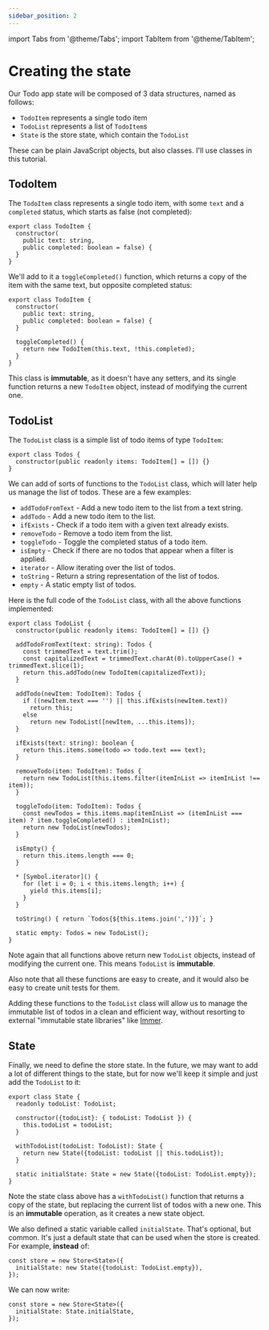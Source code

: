```yaml
---
sidebar_position: 2
---
```


import Tabs from '@theme/Tabs';
import TabItem from '@theme/TabItem';

# Creating the state

Our Todo app state will be composed of 3 data structures, named as follows:

* `TodoItem` represents a single todo item
* `TodoList` represents a list of `TodoItem`s
* `State` is the store state, which contain the `TodoList`

These can be plain JavaScript objects, but also classes.
I'll use classes in this tutorial.

## TodoItem

The `TodoItem` class represents a single todo item,
with some `text` and a `completed` status, which starts as false (not completed):

```tsx title="TodoItem.ts"
export class TodoItem {
  constructor(
    public text: string,
    public completed: boolean = false) { 
  }   
}
```

We'll add to it a `toggleCompleted()` function, which returns a copy of the item
with the same text, but opposite completed status:

```tsx title="TodoItem.ts"
export class TodoItem {
  constructor(
    public text: string,
    public completed: boolean = false) { 
  }   
  
  toggleCompleted() {
    return new TodoItem(this.text, !this.completed);
  }
}
```

This class is **immutable**, as it doesn't have any setters, and its single function returns
a new `TodoItem` object, instead of modifying the current one.

## TodoList

The `TodoList` class is a simple list of todo items of type `TodoItem`:

```tsx title="TodoList.ts"
export class Todos {  
  constructor(public readonly items: TodoItem[] = []) {}  
}
```

We can add of sorts of functions to the `TodoList` class, which will later help us manage the list
of todos. These are a few examples:

* `addTodoFromText` - Add a new todo item to the list from a text string.
* `addTodo` - Add a new todo item to the list.
* `ifExists` - Check if a todo item with a given text already exists.
* `removeTodo` - Remove a todo item from the list.
* `toggleTodo` - Toggle the completed status of a todo item.
* `isEmpty` - Check if there are no todos that appear when a filter is applied.
* `iterator` - Allow iterating over the list of todos.
* `toString` - Return a string representation of the list of todos.
* `empty` - A static empty list of todos.

Here is the full code of the `TodoList` class, with all the above functions implemented:

```tsx title="TodoList.ts"
export class TodoList {  
  constructor(public readonly items: TodoItem[] = []) {}  
  
  addTodoFromText(text: string): Todos {
    const trimmedText = text.trim();
    const capitalizedText = trimmedText.charAt(0).toUpperCase() + trimmedText.slice(1);
    return this.addTodo(new TodoItem(capitalizedText));
  }
  
  addTodo(newItem: TodoItem): Todos {
    if ((newItem.text === '') || this.ifExists(newItem.text))
      return this;
    else
      return new TodoList([newItem, ...this.items]);
  }
  
  ifExists(text: string): boolean {
    return this.items.some(todo => todo.text === text);
  }
  
  removeTodo(item: TodoItem): Todos {
    return new TodoList(this.items.filter(itemInList => itemInList !== item));
  }
  
  toggleTodo(item: TodoItem): Todos {
    const newTodos = this.items.map(itemInList => (itemInList === item) ? item.toggleCompleted() : itemInList);
    return new TodoList(newTodos);
  }   
  
  isEmpty() {
    return this.items.length === 0;
  }

  * [Symbol.iterator]() {
    for (let i = 0; i < this.items.length; i++) {
      yield this.items[i];
    }
  }

  toString() { return `Todos{${this.items.join(',')}}`; }
  
  static empty: Todos = new TodoList();
}
```

Note again that all functions above return new `TodoList` objects,
instead of modifying the current one.
This means `TodoList` is **immutable**.

Also note that all these functions are easy to create, and it would also be easy to create unit
tests for them.

Adding these functions to the `TodoList` class will allow us to manage the immutable list of
todos in a clean and efficient way, without resorting to external "immutable state libraries"
like [Immer](https://www.npmjs.com/package/immer).

## State

Finally, we need to define the store state. In the future, we may want to add a lot of
different things to the state, but for now we'll keep it simple
and just add the `TodoList` to it:

```tsx title="State.ts"
export class State {
  readonly todoList: TodoList;  

  constructor({todoList}: { todoList: TodoList }) {
    this.todoList = todoList;
  }      
  
  withTodoList(todoList: TodoList): State {
    return new State({todoList: todoList || this.todoList});
  }
  
  static initialState: State = new State({todoList: TodoList.empty});
}
```

Note the state class above has a `withTodoList()` function that returns a copy of the state,
but replacing the current list of todos with a new one. This is an **immutable** operation,
as it creates a new state object.

We also defined a static variable called `initialState`. That's optional, but common.
It's just a default state that can be used when the store is created.
For example, **instead** of:

```tsx
const store = new Store<State>({
  initialState: new State({todoList: TodoList.empty}),  
});
```

We can now write:

```tsx
const store = new Store<State>({
  initialState: State.initialState,
});
```



